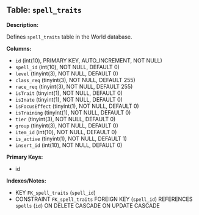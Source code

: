 ## Table: `spell_traits`

**Description:**

Defines `spell_traits` table in the World database.

**Columns:**
- `id` (int(10), PRIMARY KEY, AUTO_INCREMENT, NOT NULL)
- `spell_id` (int(10), NOT NULL, DEFAULT 0)
- `level` (tinyint(3), NOT NULL, DEFAULT 0)
- `class_req` (tinyint(3), NOT NULL, DEFAULT 255)
- `race_req` (tinyint(3), NOT NULL, DEFAULT 255)
- `isTrait` (tinyint(1), NOT NULL, DEFAULT 0)
- `isInate` (tinyint(1), NOT NULL, DEFAULT 0)
- `isFocusEffect` (tinyint(1), NOT NULL, DEFAULT 0)
- `isTraining` (tinyint(1), NOT NULL, DEFAULT 0)
- `tier` (tinyint(3), NOT NULL, DEFAULT 0)
- `group` (tinyint(3), NOT NULL, DEFAULT 0)
- `item_id` (int(10), NOT NULL, DEFAULT 0)
- `is_active` (tinyint(1), NOT NULL, DEFAULT 1)
- `insert_id` (int(10), NOT NULL, DEFAULT 0)

**Primary Keys:**
- id

**Indexes/Notes:**
- KEY `FK_spell_traits` (`spell_id`)
- CONSTRAINT `FK_spell_traits` FOREIGN KEY (`spell_id`) REFERENCES `spells` (`id`) ON DELETE CASCADE ON UPDATE CASCADE